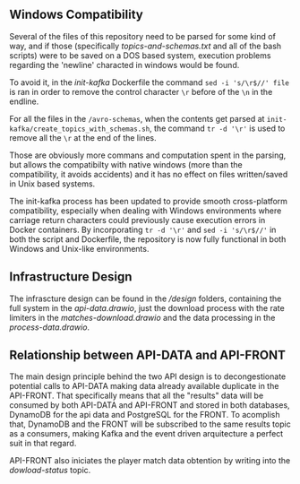 ## Windows Compatibility
Several of the files of this repository need to be parsed for some kind of way, and if those (specifically _topics-and-schemas.txt_ and all of the bash scripts) were to be saved on a DOS based system, execution problems regarding the 'newline' characted in windows would be found.

To avoid it, in the _init-kafka_ Dockerfile the command ```sed -i 's/\r$//' file``` is ran in order to remove the control character ```\r``` before of the ```\n``` in the endline.

For all the files in the ```/avro-schemas```, when the contents get parsed at ```init-kafka/create_topics_with_schemas.sh```, the command ```tr -d '\r'``` is used to remove all the ```\r``` at the end of the lines.

Those are obviously more commans and computation spent in the parsing, but allows the compatibilty with native windows (more than the compatibility, it avoids accidents) and it has no effect on files written/saved in Unix based systems.

The init-kafka process has been updated to provide smooth cross-platform compatibility, especially when dealing with Windows environments where carriage return characters could previously cause execution errors in Docker containers. By incorporating `tr -d '\r'` and `sed -i 's/\r$//'` in both the script and Dockerfile, the repository is now fully functional in both Windows and Unix-like environments.

## Infrastructure Design

The infrascture design can be found in the _/design_ folders, containing the full system in the _api-data.drawio_, just the download process with the rate limiters in the _matches-download.drawio_ and the data processing in the _process-data.drawio_.


## Relationship between API-DATA and API-FRONT

The main design principle behind the two API design is to decongestionate potential calls to API-DATA making data already available duplicate in the API-FRONT. That specifically means that all the "results" data will be consumed by both API-DATA and API-FRONT and stored in both databases, DynamoDB for the api data and PostgreSQL for the FRONT. To acomplish that, DynamoDB and the FRONT will be subscribed to the same results topic as a consumers, making Kafka and the event driven arquitecture a perfect suit in that regard.

API-FRONT also iniciates the player match data obtention by writing into the _dowload-status_ topic.


